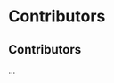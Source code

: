 # Contributors

## Contributors

<!-- 0bb13eb249f081284ae4999dc0fc3be959973ff0833aceaedc05715dbe99b9af *CONTRIBUTING.md -->

...

